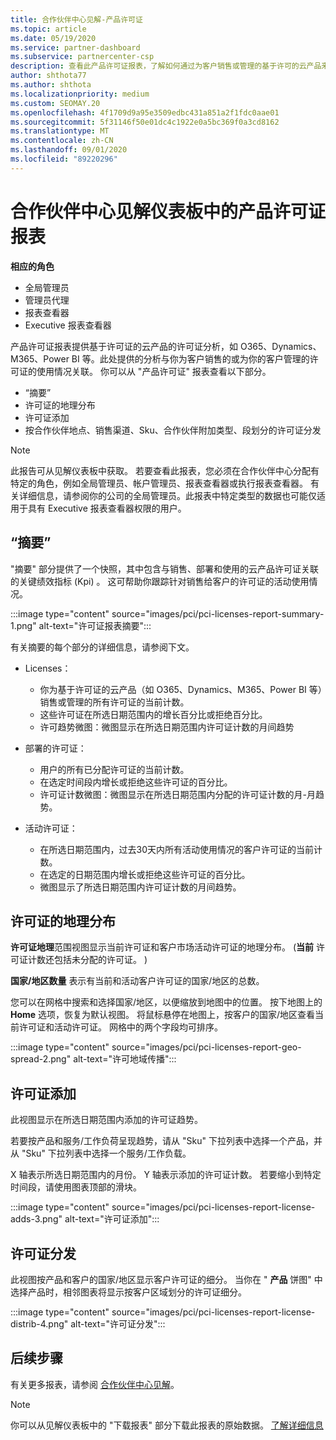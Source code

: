 ```yaml
---
title: 合作伙伴中心见解-产品许可证
ms.topic: article
ms.date: 05/19/2020
ms.service: partner-dashboard
ms.subservice: partnercenter-csp
description: 查看此产品许可证报表，了解如何通过为客户销售或管理的基于许可的云产品来改进。
author: shthota77
ms.author: shthota
ms.localizationpriority: medium
ms.custom: SEOMAY.20
ms.openlocfilehash: 4f1709d9a95e3509edbc431a851a2f1fdc0aae01
ms.sourcegitcommit: 5f31146f50e01dc4c1922e0a5bc369f0a3cd8162
ms.translationtype: MT
ms.contentlocale: zh-CN
ms.lasthandoff: 09/01/2020
ms.locfileid: "89220296"
---
```

# <a name="product-licenses-report-in-the-partner-center-insights-dashboard"></a>合作伙伴中心见解仪表板中的产品许可证报表

**相应的角色**
- 全局管理员
- 管理员代理
- 报表查看器
- Executive 报表查看器

产品许可证报表提供基于许可证的云产品的许可证分析，如 O365、Dynamics、M365、Power BI 等。此处提供的分析与你为客户销售的或为你的客户管理的许可证的使用情况关联。 你可以从 "产品许可证" 报表查看以下部分。

- “摘要”
- 许可证的地理分布
- 许可证添加
- 按合作伙伴地点、销售渠道、Sku、合作伙伴附加类型、段划分的许可证分发

 > [!NOTE]
 > 此报告可从见解仪表板中获取。 若要查看此报表，您必须在合作伙伴中心分配有特定的角色，例如全局管理员、帐户管理员、报表查看器或执行报表查看器。 有关详细信息，请参阅你的公司的全局管理员。此报表中特定类型的数据也可能仅适用于具有 Executive 报表查看器权限的用户。

## <a name="summary"></a>“摘要”

"摘要" 部分提供了一个快照，其中包含与销售、部署和使用的云产品许可证关联的关键绩效指标 (Kpi) 。 这可帮助你跟踪针对销售给客户的许可证的活动使用情况。

:::image type="content" source="images/pci/pci-licenses-report-summary-1.png" alt-text="许可证报表摘要":::

有关摘要的每个部分的详细信息，请参阅下文。

- Licenses： 
  - 你为基于许可证的云产品（如 O365、Dynamics、M365、Power BI 等）销售或管理的所有许可证的当前计数。
  - 这些许可证在所选日期范围内的增长百分比或拒绝百分比。
  - 许可趋势微图：微图显示在所选日期范围内许可证计数的月间趋势

- 部署的许可证：
  - 用户的所有已分配许可证的当前计数。
  - 在选定时间段内增长或拒绝这些许可证的百分比。
  - 许可证计数微图：微图显示在所选日期范围内分配的许可证计数的月-月趋势。

- 活动许可证： 
  - 在所选日期范围内，过去30天内所有活动使用情况的客户许可证的当前计数。
  - 在选定的日期范围内增长或拒绝这些许可证的百分比。
  - 微图显示了所选日期范围内许可证计数的月间趋势。

## <a name="geographical-spread-of-licenses"></a>许可证的地理分布

**许可证地理**范围视图显示当前许可证和客户市场活动许可证的地理分布。  (**当前** 许可证计数还包括未分配的许可证。 ) 

**国家/地区数量** 表示有当前和活动客户许可证的国家/地区的总数。

您可以在网格中搜索和选择国家/地区，以便缩放到地图中的位置。 按下地图上的 **Home** 选项，恢复为默认视图。 将鼠标悬停在地图上，按客户的国家/地区查看当前许可证和活动许可证。 网格中的两个字段均可排序。

:::image type="content" source="images/pci/pci-licenses-report-geo-spread-2.png" alt-text="许可地域传播":::

## <a name="license-adds"></a>许可证添加

此视图显示在所选日期范围内添加的许可证趋势。 

若要按产品和服务/工作负荷呈现趋势，请从 "Sku" 下拉列表中选择一个产品，并从 "Sku" 下拉列表中选择一个服务/工作负载。

X 轴表示所选日期范围内的月份。 Y 轴表示添加的许可证计数。 若要缩小到特定时间段，请使用图表顶部的滑块。

:::image type="content" source="images/pci/pci-licenses-report-license-adds-3.png" alt-text="许可证添加":::

## <a name="license-distribution"></a>许可证分发

此视图按产品和客户的国家/地区显示客户许可证的细分。 当你在 " **产品** 饼图" 中选择产品时，相邻图表将显示按客户区域划分的许可证细分。

:::image type="content" source="images/pci/pci-licenses-report-license-distrib-4.png" alt-text="许可证分发":::

## <a name="next-steps"></a>后续步骤

有关更多报表，请参阅 [合作伙伴中心见解](partner-center-insights.md)。

>[!NOTE] 
> 你可以从见解仪表板中的 "下载报表" 部分下载此报表的原始数据。 [了解详细信息](pci-download-reports.md)

